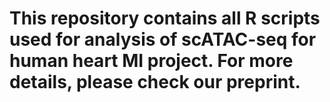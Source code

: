 # This repository contains all R scripts used for analysis of scATAC-seq for human heart MI project. For more details, please check our preprint.
